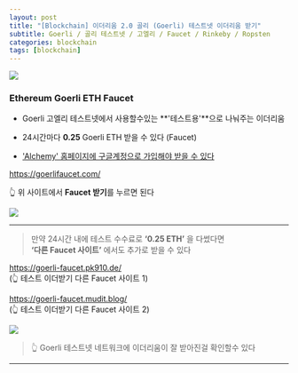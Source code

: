 ```yaml
---
layout: post
title: "[Blockchain] 이더리움 2.0 골리 (Goerli) 테스트넷 이더리움 받기"
subtitle: Goerli / 골리 테스트넷 / 고엘리 / Faucet / Rinkeby / Ropsten
categories: blockchain
tags: [blockchain]
---
```


![](https://velog.velcdn.com/images/-__-/post/df68b247-a19e-48c4-aa56-7a8859c2bc28/image.png)

### Ethereum Goerli ETH Faucet

- Goerli 고엘리 테스트넷에서 사용할수있는 **'테스트용'**으로 나눠주는 이더리움

- 24시간마다 **0.25** Goerli ETH 받을 수 있다 (Faucet)

- <u>'Alchemy' 홈페이지에 구글계정으로 가입해야 받을 수 있다</u>

<https://goerlifaucet.com/>

👆 위 사이트에서 **Faucet 받기**를 누르면 된다

![](https://velog.velcdn.com/images/-__-/post/c997e516-c254-46e7-b017-e5b9995ec2ff/image.png)

---

> 만약 24시간 내에 테스트 수수료로 **‘0.25 ETH’** 을 다썼다면<br>
> **‘다른 Faucet 사이트’** 에서도 추가로 받을 수 있다

<https://goerli-faucet.pk910.de/><br>
(👆 테스트 이더받기 다른 Faucet 사이트 1)

<https://goerli-faucet.mudit.blog/><br>
(👆 테스트 이더받기 다른 Faucet 사이트 2)

![](https://velog.velcdn.com/images/-__-/post/9240eda2-8495-46b3-8ae8-afde7125b40b/image.png)

> 👆 Goerli 테스트넷 네트워크에 이더리움이 잘 받아진걸 확인할수 있다

---
